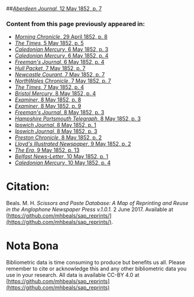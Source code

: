 ##[*Aberdeen Journal*, 12 May 1852, p. 7](https://mhbeals.github.io/sap_html/Aberdeen-Journal/Aberdeen-Journal-12-May-1852-p-7)

### Content from this page previously appeared in:
+ [*Morning Chronicle*, 29 April 1852, p. 8](https://mhbeals.github.io/sap_html/Morning-Chronicle/Morning-Chronicle-29-April-1852-p-8)
+ [*The Times*, 5 May 1852, p. 5](https://mhbeals.github.io/sap_html/The-Times/The-Times-5-May-1852-p-5)
+ [*Caledonian Mercury*, 6 May 1852, p. 3](https://mhbeals.github.io/sap_html/Caledonian-Mercury/Caledonian-Mercury-6-May-1852-p-3)
+ [*Caledonian Mercury*, 6 May 1852, p. 4](https://mhbeals.github.io/sap_html/Caledonian-Mercury/Caledonian-Mercury-6-May-1852-p-4)
+ [*Freeman's Journal*, 6 May 1852, p. 4](https://mhbeals.github.io/sap_html/Freeman's-Journal/Freeman's-Journal-6-May-1852-p-4)
+ [*Hull Packet*, 7 May 1852, p. 7](https://mhbeals.github.io/sap_html/Hull-Packet/Hull-Packet-7-May-1852-p-7)
+ [*Newcastle Courant*, 7 May 1852, p. 7](https://mhbeals.github.io/sap_html/Newcastle-Courant/Newcastle-Courant-7-May-1852-p-7)
+ [*NorthWales Chronicle*, 7 May 1852, p. 7](https://mhbeals.github.io/sap_html/NorthWales-Chronicle/NorthWales-Chronicle-7-May-1852-p-7)
+ [*The Times*, 7 May 1852, p. 4](https://mhbeals.github.io/sap_html/The-Times/The-Times-7-May-1852-p-4)
+ [*Bristol Mercury*, 8 May 1852, p. 4](https://mhbeals.github.io/sap_html/Bristol-Mercury/Bristol-Mercury-8-May-1852-p-4)
+ [*Examiner*, 8 May 1852, p. 8](https://mhbeals.github.io/sap_html/Examiner/Examiner-8-May-1852-p-8)
+ [*Examiner*, 8 May 1852, p. 9](https://mhbeals.github.io/sap_html/Examiner/Examiner-8-May-1852-p-9)
+ [*Freeman's Journal*, 8 May 1852, p. 3](https://mhbeals.github.io/sap_html/Freeman's-Journal/Freeman's-Journal-8-May-1852-p-3)
+ [*Hampshire Portsmouth Telegraph*, 8 May 1852, p. 3](https://mhbeals.github.io/sap_html/Hampshire-Portsmouth-Telegraph/Hampshire-Portsmouth-Telegraph-8-May-1852-p-3)
+ [*Ipswich Journal*, 8 May 1852, p. 1](https://mhbeals.github.io/sap_html/Ipswich-Journal/Ipswich-Journal-8-May-1852-p-1)
+ [*Ipswich Journal*, 8 May 1852, p. 3](https://mhbeals.github.io/sap_html/Ipswich-Journal/Ipswich-Journal-8-May-1852-p-3)
+ [*Preston Chronicle*, 8 May 1852, p. 2](https://mhbeals.github.io/sap_html/Preston-Chronicle/Preston-Chronicle-8-May-1852-p-2)
+ [*Lloyd's Illustrated Newspaper*, 9 May 1852, p. 2](https://mhbeals.github.io/sap_html/Lloyd's-Illustrated-Newspaper/Lloyd's-Illustrated-Newspaper-9-May-1852-p-2)
+ [*The Era*, 9 May 1852, p. 13](https://mhbeals.github.io/sap_html/The-Era/The-Era-9-May-1852-p-13)
+ [*Belfast News-Letter*, 10 May 1852, p. 1](https://mhbeals.github.io/sap_html/Belfast-News-Letter/Belfast-News-Letter-10-May-1852-p-1)
+ [*Caledonian Mercury*, 10 May 1852, p. 4](https://mhbeals.github.io/sap_html/Caledonian-Mercury/Caledonian-Mercury-10-May-1852-p-4)
                    
# Citation: 

Beals. M. H. *Scissors and Paste Database: A Map of Reprinting and Reuse in the Anglophone Newspaper Press v.1.0.1.* 2 June 2017. Available at [https://github.com/mhbeals/sap_reprints/](https://github.com/mhbeals/sap_reprints/). 
                    
# Nota Bona

Bibliometric data is time consuming to produce but benefits us all. Please remember to cite or acknowledge this and any other bibliometric data you use in your research. All data is available CC-BY 4.0 at [https://github.com/mhbeals/sap_reprints](https://github.com/mhbeals/sap_reprints)